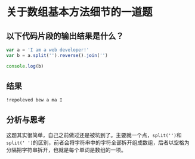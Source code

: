 # 关于数组基本方法细节的一道题

## 以下代码片段的输出结果是什么？

```javascript
var a = 'I am a web developer!'
var b = a.split('').reverse().join('')

console.log(b)
```

## 结果

```text
!repoleved bew a ma I
```

## 分析与思考

这题其实很简单，自己之前做过还是被坑到了。主要就一个点，`split('')`和`split(' ')`的区别，前者会将字符串中的字符全部拆开组成数组，后者以空格为分隔把字符串拆开，也就是每个单词是数组的一项。